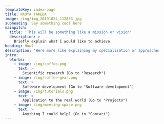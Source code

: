 ```yaml
---
templateKey: index-page
title: NAOYA TAKEDA
image: /img/img_20191024_112833.jpg
subheading: Say something cool here
mainpitch:
  title: 'This will be something like a mission or vision'
  description: >
    Briefly explain what I would like to achieve.
heading: How?
description: 'Here more like explaining my specialisation or approaches'
intro:
  blurbs:
    - image: /img/coffee.png
      text: >
        Scientific research (Go to "Research")
    - image: /img/coffee-gear.png
      text: >
        Software development (Go to "Software development")
    - image: /img/tutorials.png
      text: >
        Application to the real world (Go to "Projects")
    - image: /img/meeting-space.png
      text: >
        Anything I could help? (Go to "Contact")
---
```



